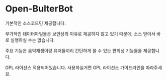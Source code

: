 # Open-BulterBot

기본적인 소스코드민 제공합니다.                                                                                                      
                                                                                                                             
부가적인 데이터파일들은 보안상의 이유로 제공하지 않고 있기 때문에, 소스 받아서 바로 실행하실 수는 없습니다.                                              
                                                                     
주요 기능은 음악재생이랑 유저들끼리 간단하게 쓸 수 있는 편의성 기능들을 제공합니다.                                                                    

GPL 라이선스 적용되어있습니다.
사용하실거면 GPL 라이선스 가이드라인을 따라주세요.
